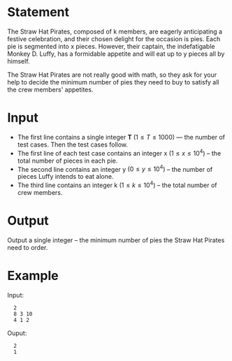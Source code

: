 
# Statement 
The Straw Hat Pirates, composed of k members, are eagerly anticipating a festive celebration, and their chosen delight for the occasion is pies. Each pie is segmented into x pieces. However, their captain, the indefatigable Monkey D. Luffy, has a formidable appetite and will eat up to y pieces all by himself. 

The Straw Hat Pirates are not really good with math, so they ask for your help to decide the minimum number of pies they need to buy to satisfy all the crew members' appetites. 
# Input 
- The first line contains a single integer **T** $(1≤T≤1000)$ — the number of test cases. Then the test cases follow. 
- The first line of each test case contains an integer x $(1 ≤ x ≤ 10^4)$ – the total number of pieces in each pie. 
- The second line contains an integer y $(0 ≤ y ≤ 10^4)$ – the number of pieces Luffy intends to eat alone. 
- The third line contains an integer k $(1 ≤ k ≤ 10^4)$ – the total number of crew members. 
# Output 
Output a single integer – the minimum number of pies the Straw Hat Pirates need to order. 
# Example 
Input: 

```
  2
  8 3 10 
  4 1 2
```

Ouput:

```
  2
  1
```

